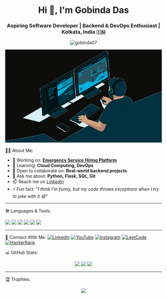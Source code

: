 <h1 align="center">Hi 👋, I'm Gobinda Das</h1>
<h3 align="center">Aspiring Software Developer | Backend & DevOps Enthusiast | Kolkata, India 🇮🇳</h3>

<p align="center">
  <img src="https://komarev.com/ghpvc/?username=Gobindo07&label=Profile%20views&color=0e75b6&style=flat" alt="gobinda07" />
</p>

![Github](https://raw.githubusercontent.com/Potential17/Potential17/master/user%20(2).gif)

 👨‍💻 About Me:
- 🔭 Working on: **[Emergency Service Hiring Platform](https://github.com/Gobindo07/Emergency-Service-Hiring-Platform)**
- 🌱 Learning: **Cloud Computing, DevOps**
- 👯 Open to collaborate on: **Real-world backend projects**
- 💬 Ask me about: **Python, Flask, SQL, Git**
- 📫 Reach me on [LinkedIn](https://www.linkedin.com/in/gobinda-das-677bb4257/)
- ⚡ Fun fact: *"I think I’m funny, but my code throws exceptions when I try to joke with it 😄"*

---

🛠️ Languages & Tools:
<p align="left">
  <img src="https://cdn.jsdelivr.net/gh/devicons/devicon/icons/python/python-original.svg" height="40" />
  <img src="https://cdn.jsdelivr.net/gh/devicons/devicon/icons/mysql/mysql-original-wordmark.svg" height="40" />
  <img src="https://cdn.jsdelivr.net/gh/devicons/devicon/icons/git/git-original.svg" height="40" />
  <img src="https://cdn.jsdelivr.net/gh/devicons/devicon/icons/html5/html5-original.svg" height="40" />
  <img src="https://cdn.jsdelivr.net/gh/devicons/devicon/icons/css3/css3-original.svg" height="40" />
  <img src="https://cdn.jsdelivr.net/gh/devicons/devicon/icons/javascript/javascript-original.svg" height="40" />
</p>

---

🔗 Connect With Me:
[![LinkedIn](https://img.shields.io/badge/LinkedIn-blue?logo=linkedin&style=flat&logoColor=white)](https://www.linkedin.com/in/gobinda-das-677bb4257/)
[![YouTube](https://img.shields.io/badge/YouTube-red?logo=youtube&style=flat&logoColor=white)](https://www.youtube.com/@gobindadas4992)
[![Instagram](https://img.shields.io/badge/Instagram-purple?logo=instagram&style=flat&logoColor=white)](https://www.instagram.com/i_g.o.b.i.n.d.a/?hl=en)
[![LeetCode](https://img.shields.io/badge/LeetCode-orange?logo=leetcode&style=flat&logoColor=white)](https://leetcode.com/gobinda07/)
[![HackerRank](https://img.shields.io/badge/HackerRank-green?logo=hackerrank&style=flat&logoColor=white)](https://www.hackerrank.com/gddas11102)



 📊 GitHub Stats:
<p align="center">
  <img src="https://github-readme-streak-stats.herokuapp.com/?user=Gobindo07&theme=tokyonight" />
  <img src="https://github-readme-stats.vercel.app/api?username=Gobindo07&show_icons=true&theme=tokyonight" />
  <img src="https://github-readme-stats.vercel.app/api/top-langs/?username=Gobindo07&layout=compact&theme=tokyonight" />
</p>

---

 🏆 Trophies:
<p align="center">
  <img src="https://github-profile-trophy.vercel.app/?username=Gobindo07&theme=dracula&column=7&margin-w=5&margin-h=5" />
</p>
